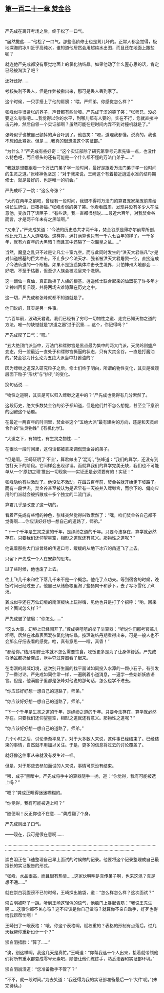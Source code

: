 ## [第一百二十一章 焚金谷](https://www.xxbiquge.com/11_11207/9134139.html)
﻿

  严先成在离开考场之后，终于松了一口气。

  “居然撒盐……”他松了一口气。那些高阶修士也是蔫儿坏的。正常人都会觉得，极地深海的冰川近乎高纯水，谁知道他居然会用超纯水出图，而且还在地面上撒盐呢？

  就连他严先成都没有察觉地面上的氯化钠结晶。如果他动了什么歪心思的话，肯定已经被淘汰了吧？

  还好还好……

  考核失利不丢人，但是作弊被揪出来，那可是丢人丢到家了。

  这个时候，一只手搭上了他的肩膀：“喂，严师弟，你感觉怎么样？”

  张峰似乎很紧张的养子，声音都有些沙哑。严先成干涩的笑了笑：“张师兄，没必要这么夸张吧……我觉得以你的水平，到哪儿都有人要的。实在不行，您就直接冲击元神，然后自领一个实证部啊？虽然可能在短时间内弄不到对撞机就是了。”

  张峰似乎也被自己颤抖的声音吓到了。他苦笑：“嗯，道理我都懂。说真的，我也不想如此紧张。但是……我真的很想进这个实证部。”

  “为什么？”严先成有些好奇：“这个实证部除了研究第零号元素先锋一点，也没什么特色吧，而且领头的还有可能是一个什么都不懂的万法门弟子……”

  “我就是想要跟着一个万法门弟子学一段时间，最好是跟着万法门弟子学一段时间的生灵之道。”张峰神色坚定：“对于我来说，王崎这个有着接近逍遥水准的结丹期修士，就是最好的、也是唯一的机会。”

  严先成吓了一跳：“这么夸张？”

  “大约在两年之前吧，曾经有一段时间，我恨不得将万法门的算君庞家莱庞前辈给供长生牌位，日夜祈福。”张峰虚弱的笑了笑。他看看四周，发现并没有多少人在注意他，变放开了话匣子：“有些话，我一直都很想说……最近六百年，对我焚金谷而言，才是两千年未有之黑暗啊。”

  “又来了。”严先成笑道：“今法的历史总共才两千年，焚金谷原是薄亦尔前辈所创，他比元力上人入道略晚。这样算，满打满算也只有一千六七百年的样子。一千多年，就有六百年的大黑暗？而且其中还隔了一次魔皇之乱……”

  当然，魔皇之乱只不过是让凡尘十室九空。而与此同时发生的“洪天大君临凡”才是对仙道根基的巨大冲击。不止多少今法天才、强者被洪天大君屠戮一空，直接造成了今法仙道的一个断档。如果不是逍遥集体冲击长生境界，只怕神州大地都会……好吧，不至于枯萎，但至少人族会被龙皇来个洗牌。

  这一谪仙一真仙，真正动摇了人族的根基。逍遥修士联合起来的仙盟花了许多年才让神州回复旧观，并将两场灾难隐藏在历史之中。

  这一切，严先成和张峰就都不知道就是了。

  他们说的，其实是另一件事。

  “六百年前，波动天君说，我们已经有了穷尽一切物性之道、走完已知天物之道的方法，唯一的缺憾就是‘求道之器’过于沉重……这个，你记得吗？”

  严先成叹了口气：“嗯。”

  “五大绝顶门派当中，万法门和缥缈宫是黑点最为集中的两大门派，天灵岭则盛产变态，归一盟最近一直处于和缥缈宫撕逼的状态，只有大焚金谷，一直是打酱油的。”焚金谷为什么沦为五绝大派当中打酱油的？

  因为缥缈之道深入研究粒子之后，修士们终于明白，所谓的物性变化，其实是微观层面下粒子“形状”与“排列”的变化。

  换句话说……

  “物性之道啊，其实是可以归入缥缈之道中的？”严先成也觉得有几分索然了。

  这段历史，绝大多数焚金谷的弟子都知道，但是他们并不怎么想提，甚至会下意识的回避这个话题。

  在最近一两百年的时间里，焚金谷这个“五绝大派”最有建树的方向，还是和天灵岭合作的“生灵物性”【有机化学】。

  “大道之下，有物性，有生灵之物性……”

  在很长一段时间里，这句话都被拿来调侃焚金谷的弟子。

  “但是啊，王崎证明了‘不全’，算君做出了‘混沌’。”张峰道：“我们的算学，还没有到包打天下的阶段。它同样会出现谬误。而就算我们的算学完美无缺，我们也不可能单从一个‘原初之理’推出一切现象——实证还是必须要有的！实证！”

  张峰隐约有些激动了。他没法不激动。在四五百年前，焚金谷就开始走下坡路了。而有一段世杰，焚金谷甚至被认为是迟早有一天被并入缥缈宫，而余下的、偏向应用的门派就会被拆散成十多个独立的二流门派。

  算君几乎是改变了这一切的。

  看着严先成有些懵的神色，张峰突然觉得兴致索然了：“嘿，咱们焚金谷自己都不觉得啊……你应该好好想一想自己的道路了，师弟。”

  “下一个千年是生灵之道的千年，是缥缈之道的千年。只要今法存在，算学就必然存在。只要我们还仰望星空，相形之道就还有意义。那物性之道呢？”

  他说着那些大门派曾经的传道口号，缓缓的从地下冰穴的甬道飞了上去。

  只留下严先成一个人在安静的思考。

  过了些时候，他也废了上去。

  往上飞几千米和往下落几千米不是一个概念。他花了点功夫。等到宿舍的时候，晚饭时间已经过去了。他自己从储备粮里淘了些猪肉干和萝卜，去了写冰雪化了煮汤。

  龚成似乎还在万仙幻境的南溟板块上玩得嗨，见他也只是打了个招呼：“哟，回来啦？面试怎么样？”

  严先成皱了皱眉：“你怎么……”

  “这么大事，幻境上已经闹开了。”龚成笑嘻嘻的举了举算器：“听说你们那考官蔫儿坏啊，居然在冰晶表面混杂氯化钠结晶。按理说结丹期看得出来，可是一般人也不会那么仔细去看的感觉。哈，真有意思——嚯，真香！”

  “都给你。”结丹期修士本就不怎么需要饮食，吃饭更多是为了让身体舒适。严先成将汤盆都扔给龚成，劈手夺过算器看了起来。

  在南溟的局域幻境，这次别开生面的找平面试如同投入水潭的一颗小石子，有引发了一番讨论。严先成如同往常一样，一遍刷着小道消息，一遍学一些始新妖族语言。但是，他满脑子里都是张峰对他说的那句话，怎么也学不进去。

  “你应该好好想一想自己的道路了，师弟。”

  “你应该好好想一想自己的道路了，师弟。”

  “下一个千年是生灵之道的千年，是缥缈之道的千年。只要今法存在，算学就必然存在。只要我们还仰望星空，相形之道就还有意义。那物性之道呢？”

  “你应该好好想一想自己的道路了，师弟。”

  几个小时之后，讨论渐渐平息了。对于大多数人来说，这件事已经结束了。已经结束的事情，自然就不用加以关注。于是，更多的信息将过去的讨论覆盖了。

  就好像这件事从来就没有发生过一样。

  但是，对于那些去参加面试的人来说，事情可原没有结束。

  “喂，成子”黑暗中，严先成将手中的算器随手一抛，道：“你觉得，我有可能被选上吗？”

  “嗯？”龚成正睡得迷迷糊糊的。

  “你觉得，我有可能被选上吗？”

  “随便啊！反正你也不在意……”龚成翻了个身。

  严先成则出了口气。

  ——现在，我可是很在意啊……

  …………………………………………………………………………………………………………………………………………………………………………………………………………

  崇白羽正在飞速整理自己早上面试的时候做的记录。他要将这个记录整理成自己最擅长的实证报告的形式。

  “张峰，水品很高，而且很有热情……这家伙明明是真传弟子啊，也来这混？真是想不通……”

  就在崇白羽腹谤不已的时候，王崎探出脑袋，道：“怎么样怎么样？这次面试？”

  崇白羽被吓了一跳。听到王崎这轻佻的语气，他脑门上暴起青筋：“我说王先生啊……这事你都不关心吗？这不应该是你自己做吗？就算你不亲自动手，好歹也得给我帮帮忙啊！”

  王崎扫了一眼表格：“哦，你这个表格啊，赋权重的？表格的形制有点落后，过几天我帮你重新设计一个？”

  崇白羽捂脸：“算了……”

  “诶，别这样啊。我这几天是真忙。”王崎道：“你帮我选十个人出来，接着就带领他们将所有重水都变成零号元素吧，顺便让他们练练手，熟悉法器和实证部环境。”

  崇白羽崩溃道：“您准备撒手不管了？”

  “不不，就一段时间。”为去笑道：“我还得为我的实证部准备最后一个‘大件’呢。”(未完待续。)
